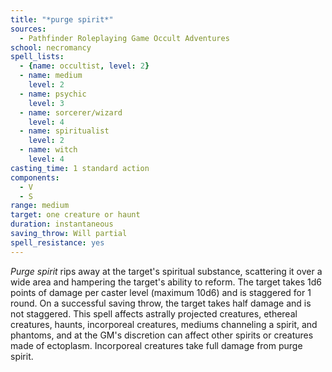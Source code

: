 ```yaml
---
title: "*purge spirit*"
sources:
  - Pathfinder Roleplaying Game Occult Adventures
school: necromancy
spell_lists:
  - {name: occultist, level: 2}
  - name: medium
    level: 2
  - name: psychic
    level: 3
  - name: sorcerer/wizard
    level: 4
  - name: spiritualist
    level: 2
  - name: witch
    level: 4
casting_time: 1 standard action
components:
  - V
  - S
range: medium
target: one creature or haunt
duration: instantaneous
saving_throw: Will partial
spell_resistance: yes
---
```


*Purge spirit* rips away at the target's spiritual substance, scattering it over a wide area and hampering the target's ability to reform. The target takes 1d6 points of damage per caster level (maximum 10d6) and is staggered for 1 round. On a successful saving throw, the target takes half damage and is not staggered. This spell affects astrally projected creatures, ethereal creatures, haunts, incorporeal creatures, mediums channeling a spirit, and phantoms, and at the GM's discretion can affect other spirits or creatures made of ectoplasm. Incorporeal creatures take full damage from purge spirit.
